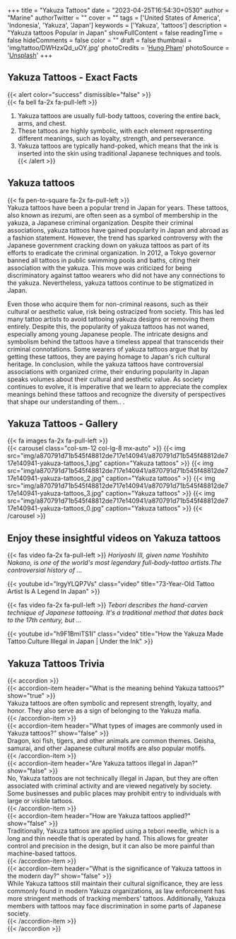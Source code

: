 +++
title = "Yakuza Tattoos"
date = "2023-04-25T16:54:30+0530"
author = "Marine"
authorTwitter = ""
cover = ""
tags = ['United States of America', 'Indonesia', 'Yakuza', 'Japan']
keywords = ['Yakuza', 'tattoos']
description = "Yakuza tattoos Popular in Japan"
showFullContent = false
readingTime = false
hideComments = false
color = ""
draft = false
thumbnail = 'img/tattoo/DWHzxQd_uOY.jpg'
photoCredits = '<a href="https://unsplash.com/@thomexinxan">Hung Pham</a>'
photoSource = '<a href="https://unsplash.com/photos/DWHzxQd_uOY">Unsplash</a>'
+++
## Yakuza Tattoos - Exact Facts 
{{< alert color="success" dismissible="false" >}}  
{{< fa bell fa-2x fa-pull-left >}}  <br> 
1. Yakuza tattoos are usually full-body tattoos, covering the entire back, arms, and chest.  
1. These tattoos are highly symbolic, with each element representing different meanings, such as loyalty, strength, and perseverance.  
1. Yakuza tattoos are typically hand-poked, which means that the ink is inserted into the skin using traditional Japanese techniques and tools.  
{{< /alert >}}  
## Yakuza tattoos  
  
{{< fa pen-to-square fa-2x fa-pull-left >}}  
Yakuza tattoos have been a popular trend in Japan for years. These tattoos, also known as irezumi, are often seen as a symbol of membership in the yakuza, a Japanese criminal organization. Despite their criminal associations, yakuza tattoos have gained popularity in Japan and abroad as a fashion statement.       However, the trend has sparked controversy with the Japanese government cracking down on yakuza tattoos as part of its efforts to eradicate the criminal organization. In 2012, a Tokyo governor banned all tattoos in public swimming pools and baths, citing their association with the yakuza. This move was criticized for being discriminatory against tattoo wearers who did not have any connections to the yakuza.        Nevertheless, yakuza tattoos continue to be stigmatized in Japan. 

 Even those who acquire them for non-criminal reasons, such as their cultural or aesthetic value, risk being ostracized from society. This has led many tattoo artists to avoid tattooing yakuza designs or removing them entirely.        Despite this, the popularity of yakuza tattoos has not waned, especially among young Japanese people. The intricate designs and symbolism behind the tattoos have a timeless appeal that transcends their criminal connotations. Some wearers of yakuza tattoos argue that by getting these tattoos, they are paying homage to Japan's rich cultural heritage.        In conclusion, while the yakuza tattoos have controversial associations with organized crime, their enduring popularity in Japan speaks volumes about their cultural and aesthetic value. As society continues to evolve, it is imperative that we learn to appreciate the complex meanings behind these tattoos and recognize the diversity of perspectives that shape our understanding of them.. .   
## Yakuza Tattoos - Gallery   
{{< fa images fa-2x fa-pull-left >}}   
{{< carousel class="col-sm-12                        col-lg-8 mx-auto" >}} 
{{< img src="img/a870791d71b545f48812de717e140941/a870791d71b545f48812de717e140941-yakuza-tattoos_1.jpg"                             caption="Yakuza tattoos"                                 >}} 
{{< img src="img/a870791d71b545f48812de717e140941/a870791d71b545f48812de717e140941-yakuza-tattoos_2.jpg"                             caption="Yakuza tattoos"                                 >}} 
{{< img src="img/a870791d71b545f48812de717e140941/a870791d71b545f48812de717e140941-yakuza-tattoos_3.jpg"                             caption="Yakuza tattoos"                                 >}} 
{{< img src="img/a870791d71b545f48812de717e140941/a870791d71b545f48812de717e140941-yakuza-tattoos_0.jpg"                             caption="Yakuza tattoos"                                 >}} 
{{< /carousel >}}  
## Enjoy these insightful videos on Yakuza tattoos  
   
  {{< fas video fa-2x fa-pull-left >}}
  *Horiyoshi III, given name Yoshihito Nakano, is one of the world's most legendary full-body-tattoo artists.The controversial history of ...* 

{{< youtube id="lrgyYLQP7Vs" class="video" title="73-Year-Old Tattoo Artist Is A Legend In Japan" >}}
   
  {{< fas video fa-2x fa-pull-left >}}
  *Tebori describes the hand-carven technique of Japanese tattooing. It's a traditional method that dates back to the 17th century, but ...* 

{{< youtube id="h9F1BmiTS1I" class="video" title="How the Yakuza Made Tattoo Culture Illegal in Japan | Under the Ink" >}}
## Yakuza Tattoos Trivia   
{{< accordion >}}  
  {{< accordion-item header="What is the meaning behind Yakuza tattoos?" show="true" >}}  
    Yakuza tattoos are often symbolic and represent strength, loyalty, and honor. They also serve as a sign of belonging to the Yakuza mafia.  
  {{< /accordion-item >}}  
  {{< accordion-item header="What types of images are commonly used in Yakuza tattoos?" show="false" >}}  
    Dragon, koi fish, tigers, and other animals are common themes. Geisha, samurai, and other Japanese cultural motifs are also popular motifs.  
  {{< /accordion-item >}}  
  {{< accordion-item header="Are Yakuza tattoos illegal in Japan?" show="false" >}}  
    No, Yakuza tattoos are not technically illegal in Japan, but they are often associated with criminal activity and are viewed negatively by society. Some businesses and public places may prohibit entry to individuals with large or visible tattoos.  
  {{< /accordion-item >}}  
  {{< accordion-item header="How are Yakuza tattoos applied?" show="false" >}}  
    Traditionally, Yakuza tattoos are applied using a tebori needle, which is a long and thin needle that is operated by hand. This allows for greater control and precision in the design, but it can also be more painful than machine-based tattoos.  
  {{< /accordion-item >}}  
  {{< accordion-item header="What is the significance of Yakuza tattoos in the modern day?" show="false" >}}  
    While Yakuza tattoos still maintain their cultural significance, they are less commonly found in modern Yakuza organizations, as law enforcement has more stringent methods of tracking members' tattoos. Additionally, Yakuza members with tattoos may face discrimination in some parts of Japanese society.  
  {{< /accordion-item >}}  
{{< /accordion >}}  
